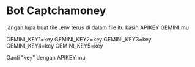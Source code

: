 # Bot Captchamoney
jangan lupa buat file .env terus di dalam file itu kasih APIKEY GEMINI mu

GEMINI_KEY1=key
GEMINI_KEY2=key
GEMINI_KEY3=key
GEMINI_KEY4=key
GEMINI_KEY5=key

Ganti "key" dengan APIKEY mu
